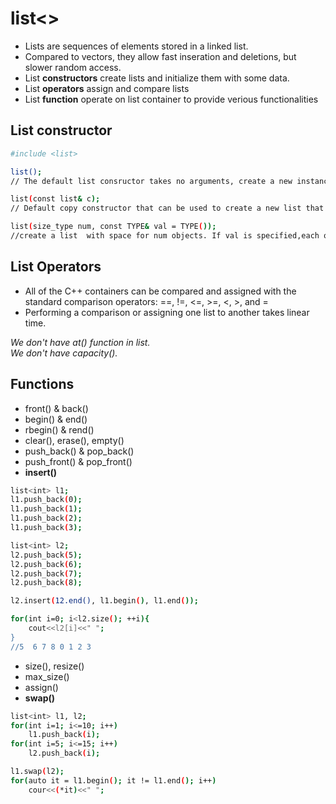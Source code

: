 # list<>
- Lists are sequences of elements stored in a linked list.
- Compared to vectors, they allow fast inseration and deletions, but slower random access.
- List **constructors** create lists and initialize them with some data.
- List **operators** assign and compare lists
- List **function** operate on list container to provide verious functionalities
## List constructor
```bash
#include <list>
```
```bash
list();
// The default list consructor takes no arguments, create a new instance of that list.
```
```bash
list(const list& c);
// Default copy constructor that can be used to create a new list that is a copy of the given list c.
```
```bash
list(size_type num, const TYPE& val = TYPE());
//create a list  with space for num objects. If val is specified,each of those objects will be given that value.
```
## List Operators
- All of the C++ containers can be compared and assigned with the standard comparison operators: 
==, !=, <=, >=, <, >, and =
- Performing a comparison or assigning one list to another takes linear time.

*We don't have at() function in list.<br>
We don't have capacity().*

## Functions
- front() & back()
- begin() & end()
- rbegin() & rend()
- clear(), erase(), empty()
- push_back() & pop_back()
- push_front() & pop_front()
- **insert()**
```bash
list<int> l1;
l1.push_back(0);
l1.push_back(1);
l1.push_back(2);
l1.push_back(3);

list<int> l2;
l2.push_back(5);
l2.push_back(6);
l2.push_back(7);
l2.push_back(8);

l2.insert(12.end(), l1.begin(), l1.end());

for(int i=0; i<l2.size(); ++i){
    cout<<l2[i]<<" ";
}
//5  6 7 8 0 1 2 3
```
- size(), resize()
- max_size()
- assign()
- **swap()**
```bash
list<int> l1, l2;
for(int i=1; i<=10; i++)
    l1.push_back(i);
for(int i=5; i<=15; i++)
    l2.push_back(i);

l1.swap(l2);
for(auto it = l1.begin(); it != l1.end(); i++)
    cour<<(*it)<<" ";
```